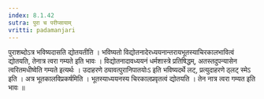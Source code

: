 ```yaml
---
index: 8.1.42
sutra: पुरा च परीप्सायाम्
vritti: padamanjari
---
```


 पुराशब्दोऽत्र भविष्यदासति द्योतयतीति । भविष्यतो विद्योतनादेरध्ययनान्तरायभूतस्याचिरकालभावित्वं द्योतयति, तेनात्र त्वरा गम्यते इति भावः । विद्योतनादावध्ययनं धर्मशास्त्रे प्रतिषिद्धम्, अतस्तदुपन्यासेन त्वरितमधीष्वेति गम्यते इत्यर्थः । उदाहरणे ठ्यावत्पुरानिपातयोःऽ इति भविष्यदर्थे लट्, प्रत्युदाहरणे ठ्लट् स्मेऽ इति । अत्र भूतकालविप्रकर्षमिति । भूतस्याध्ययनस्य चिरकालप्रवृतत्वं द्योतयति । तेन नात्र त्वरा गम्यत इति भावः ॥